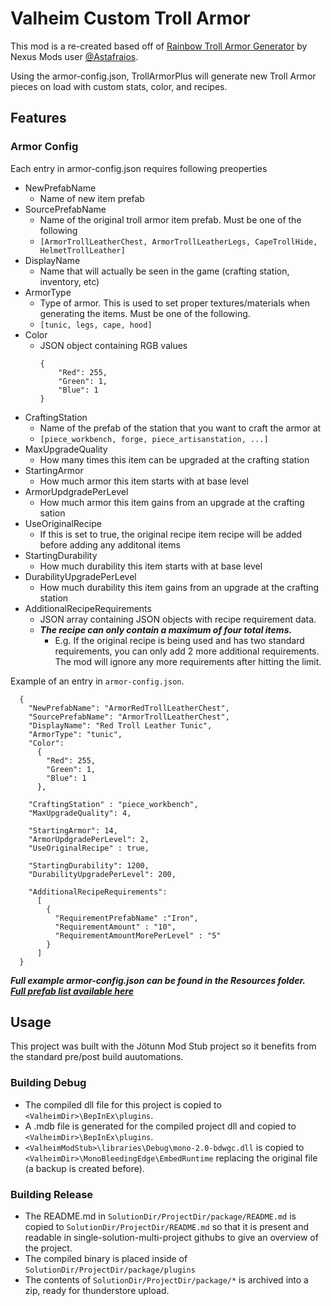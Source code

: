 ﻿# Valheim Custom Troll Armor
This mod is a re-created based off of [Rainbow Troll Armor Generator](https://www.nexusmods.com/valheim/mods/1309) by Nexus Mods user [@Astafraios](https://www.nexusmods.com/valheim/users/33749005).

Using the armor-config.json, TrollArmorPlus will generate new Troll Armor pieces on load with custom stats, color, and recipes.

## Features

### Armor Config
Each entry in armor-config.json requires following preoperties


- NewPrefabName
   - Name of new item prefab 
- SourcePrefabName
   - Name of the original troll armor item prefab. Must be one of the following
   - `[ArmorTrollLeatherChest, ArmorTrollLeatherLegs, CapeTrollHide, HelmetTrollLeather]`
- DisplayName
  - Name that will actually be seen in the game (crafting station, inventory, etc)
- ArmorType
  - Type of armor. This is used to set proper textures/materials when generating the items. Must be one of the following.
  - `[tunic, legs, cape, hood]`
- Color
  - JSON object containing RGB values
    ```
    {
        "Red": 255,
        "Green": 1,
        "Blue": 1
    }
    ```            
- CraftingStation
  - Name of the prefab of the station that you want to craft the armor at
  - `[piece_workbench, forge, piece_artisanstation, ...]` 
- MaxUpgradeQuality
  - How many times this item can be upgraded at the crafting station
- StartingArmor
  - How much armor this item starts with at base level
- ArmorUpdgradePerLevel
  - How much armor this item gains from an upgrade at the crafting sation
- UseOriginalRecipe
  - If this is set to true, the original recipe item recipe will be added before adding any additonal items
- StartingDurability
  - How much durability this item starts with at base level
- DurabilityUpgradePerLevel
  - How much durability this item gains from an upgrade at the crafting station
- AdditionalRecipeRequirements
  - JSON array containing JSON objects with recipe requirement data.
  - ***The recipe can only contain a maximum of four total items.***
    - E.g. If the original recipe is being used and has two standard requirements, you can only add 2 more additional requirements. The mod will ignore any more requirements after hitting the limit.

Example of an entry in `armor-config.json`.

```
  {
    "NewPrefabName": "ArmorRedTrollLeatherChest",
    "SourcePrefabName": "ArmorTrollLeatherChest",
    "DisplayName": "Red Troll Leather Tunic",
    "ArmorType": "tunic",
    "Color": 
      {
        "Red": 255,
        "Green": 1,
        "Blue": 1
      },
    
    "CraftingStation" : "piece_workbench",
    "MaxUpgradeQuality": 4,

    "StartingArmor": 14,
    "ArmorUpdgradePerLevel": 2,
    "UseOriginalRecipe" : true,

    "StartingDurability": 1200,
    "DurabilityUpgradePerLevel": 200,

    "AdditionalRecipeRequirements": 
      [
        {
          "RequirementPrefabName" :"Iron",
          "RequirementAmount" : "10",
          "RequirementAmountMorePerLevel" : "5"
        }
      ]
  }
```  
  
***Full example armor-config.json can be found in the Resources folder.***  
***[Full prefab list available here](https://valheim-modding.github.io/Jotunn/data/prefabs/prefab-list.html)***

## Usage
This project was built with the Jötunn Mod Stub project so it benefits from the standard pre/post build auutomations.

### Building Debug
- The compiled dll file for this project is copied to `<ValheimDir>\BepInEx\plugins`.
- A .mdb file is generated for the compiled project dll and copied to `<ValheimDir>\BepInEx\plugins`.
- `<ValheimModStub>\libraries\Debug\mono-2.0-bdwgc.dll` is copied to `<ValheimDir>\MonoBleedingEdge\EmbedRuntime` replacing the original file (a backup is created before).

### Building Release
- The README.md in `SolutionDir/ProjectDir/package/README.md` is copied to `SolutionDir/ProjectDir/README.md` so that it is present and readable in single-solution-multi-project githubs to give an overview of the project.
- The compiled binary is placed inside of `SolutionDir/ProjectDir/package/plugins`
- The contents of `SolutionDir/ProjectDir/package/*` is archived into a zip, ready for thunderstore upload.